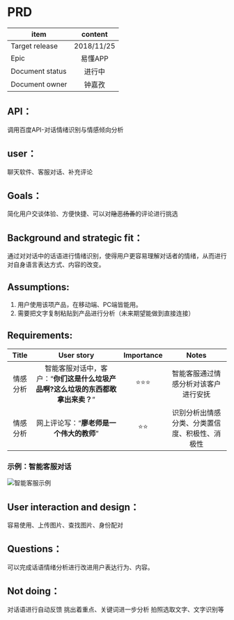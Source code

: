 # PRD 


item|content
--|:--:
Target release|2018/11/25
Epic| 易懂APP
Document status|进行中
Document owner|钟嘉孜

## API：
调用百度API-对话情绪识别与情感倾向分析

## user：
聊天软件、客服对话、补充评论


## Goals：
简化用户交谈体验、方便快捷、可以对~~隐恶扬善~~的评论进行挑选


## Background and strategic fit：
通过对对话中的话语进行情绪识别，使得用户更容易理解对话者的情绪，从而进行对自身语言表达方式、内容的改变。


## Assumptions:
1. 用户使用该项产品，在移动端、PC端皆能用。
2. 需要把文字复制粘贴到产品进行分析（未来期望能做到直接连接）


## Requirements:
Title|User story|Importance|Notes
:--:|:--:|:--:|:--:
情感分析|智能客服对话中，客户：“**你们这是什么垃圾产品啊?这么垃圾的东西都敢拿出来卖？**”|⭐⭐⭐|智能客服通过情感分析对该客户进行安抚
情感分析|网上评论写：“**廖老师是一个伟大的教师**”|⭐⭐|识别分析出情感分类、分类置信度、积极性、消极性

### 示例：智能客服对话

<p><img src="http://aip.bdstatic.com/portal/dist/1542890330398/ai_images/technology/nlp-emotion_detection/introduce.png" alt="智能客服示例" title="" /></p>

## User interaction and design：
容易使用、上传图片、查找图片、身份配对

## Questions：
可以完成话语情绪分析进行改进用户表达行为、内容。

## Not doing：
对话语进行自动反馈
挑出着重点、关键词进一步分析
拍照选取文字、文字识别等

